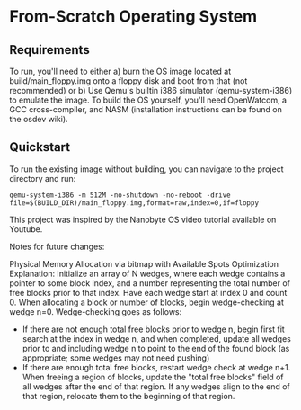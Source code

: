 # From-Scratch Operating System

## Requirements
To run, you'll need to either a) burn the OS image located at build/main_floppy.img onto a floppy disk and boot from that (not recommended) or b) Use Qemu's
builtin i386 simulator (qemu-system-i386) to emulate the image. To build the OS yourself, you'll need OpenWatcom, a GCC cross-compiler, and NASM 
(installation instructions can be found on the osdev wiki).
## Quickstart
To run the existing image without building, you can navigate to the project directory and run:

```qemu-system-i386 -m 512M -no-shutdown -no-reboot -drive file=$(BUILD_DIR)/main_floppy.img,format=raw,index=0,if=floppy```

This project was inspired by the Nanobyte OS video tutorial available on Youtube.


Notes for future changes:

Physical Memory Allocation via bitmap with Available Spots Optimization
Explanation: Initialize an array of N wedges, where each wedge contains a pointer to some block index, and a number representing
the total number of free blocks prior to that index. Have each wedge start at index 0 and count 0. When allocating a block or number
of blocks, begin wedge-checking at wedge n=0. Wedge-checking goes as follows:
 - If there are not enough total free blocks prior to wedge n,  begin first fit search at the index in wedge n, and when completed, 
 update all wedges prior to and including wedge n to point to the end of the found block (as appropriate; some wedges may not need pushing)
 - If there are enough total free blocks, restart wedge check at wedge n+1.
When freeing a region of blocks, update the "total free blocks" field of all wedges after the end of that region. If any
wedges align to the end of that region, relocate them to the beginning of that region.

